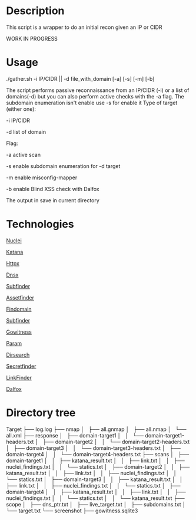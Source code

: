 # Description
This script is a wrapper to do an initial recon given an IP or CIDR 

WORK IN PROGRESS

# Usage
./gather.sh -i IP/CIDR || -d file_with_domain [-a] [-s] [-m] [-b]

The script performs passive reconnaissance from an IP/CIDR (-i) or a list of domains(-d) but you can also perform active checks with the -a flag.
The subdomain enumeration isn't enable use -s for enable it
Type of target (either one):

-i IP/CIDR

-d list of domain

Flag:

-a active scan

-s enable subdomain enumeration for -d target

-m enable misconfig-mapper

-b enable Blind XSS check  with Dalfox


The output in save in current directory


# Technologies
[Nuclei](https://github.com/projectdiscovery/nuclei)

[Katana](https://github.com/projectdiscovery/katana)

[Httpx](https://github.com/projectdiscovery/httpx)

[Dnsx](https://github.com/projectdiscovery/dnsx)

[Subfinder](https://github.com/projectdiscovery/subfinder)

[Assetfinder](https://github.com/tomnomnom/assetfinder)

[Findomain](https://github.com/Findomain/Findomain)

[Subfinder](https://github.com/projectdiscovery/subfinder)

[Gowitness](https://github.com/sensepost/gowitness)

[Param](https://github.com/devanshbatham/ParamSpider)

[Dirsearch](https://github.com/maurosoria/dirsearch)

[Secretfinder](https://github.com/m4ll0k/SecretFinder)

[LinkFinder](https://github.com/GerbenJavado/LinkFinder)

[Dalfox](https://github.com/hahwul/dalfox)



# Directory tree

Target
├── log.log
├── nmap
│   ├── all.gnmap
│   ├── all.nmap
│   └── all.xml
├── response
│   ├── domain-target1
│   │   └── domain-target1-headers.txt
│   ├── domain-target2
│   │   └── domain-target2-headers.txt
│   ├── domain-target3
│   │   └── domain-target3-headers.txt
│   ├── domain-target4
│   │   └── domain-target4-headers.txt
├── scans
│   ├── domain-target1
│   │   ├── katana_result.txt
│   │   ├── link.txt
│   │   ├── nuclei_findings.txt
│   │   └── statics.txt
│   ├── domain-target2
│   │   ├── katana_result.txt
│   │   ├── link.txt
│   │   ├── nuclei_findings.txt
│   │   └── statics.txt
│   ├── domain-target3
│   │   ├── katana_result.txt
│   │   ├── link.txt
│   │   ├── nuclei_findings.txt
│   │   └── statics.txt
│   ├── domain-target4
│   │   ├── katana_result.txt
│   │   ├── link.txt
│   │   ├── nuclei_findings.txt
│   │   └── statics.txt
│   │   └── katana_result.txt
├── scope
│   ├── dns_ptr.txt
│   ├── live_target.txt
│   ├── subdomains.txt
│   └── target.txt
└── screenshot
    ├── gowitness.sqlite3 

